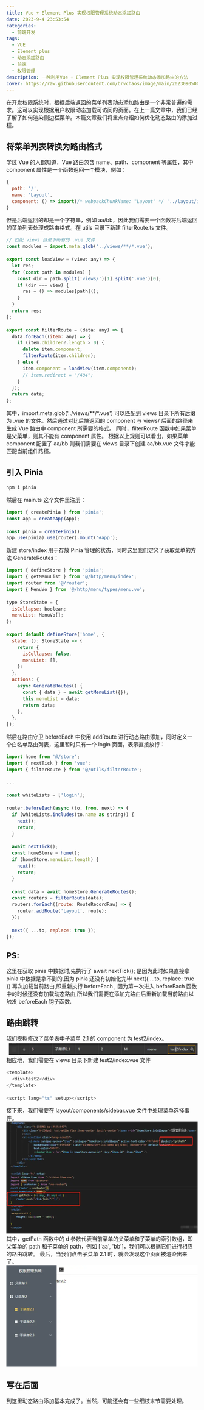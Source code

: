 ```yaml
---
title: Vue + Element Plus 实现权限管理系统动态添加路由
date: 2023-9-4 23:53:54
categories:
  - 前端开发
tags:
  - VUE
  - Element plus
  - 动态添加路由
  - 前端
  - 权限管理
description: 一种利用Vue + Element Plus 实现权限管理系统动态添加路由的方法
cover: https://raw.githubusercontent.com/brvchaos/image/main/20230905001114.png
---
```

在开发权限系统时，根据后端返回的菜单列表动态添加路由是一个非常普遍的需求。这可以实现根据用户权限动态加载可访问的页面。在上一篇文章中，我们已经了解了如何渲染侧边栏菜单。本篇文章我们将重点介绍如何优化动态路由的添加过程。
## 将菜单列表转换为路由格式
学过 Vue 的人都知道，Vue 路由包含 name、path、component 等属性，其中 component 属性是一个函数返回一个模块，例如：

```js
{
  path: '/',
  name: 'Layout',
  component: () => import(/* webpackChunkName: "Layout" */ '../layout/index.vue'),
}
```

但是后端返回的却是一个字符串，例如 aa/bb，因此我们需要一个函数将后端返回的菜单列表处理成路由格式。在 utils 目录下新建 filterRoute.ts 文件。

```js
// 匹配 views 目录下所有的 .vue 文件
const modules = import.meta.glob('../views/**/*.vue');

export const loadView = (view: any) => {
  let res;
  for (const path in modules) {
    const dir = path.split('views/')[1].split('.vue')[0];
    if (dir === view) {
      res = () => modules[path]();
    }
  }
  return res;
};

export const filterRoute = (data: any) => {
  data.forEach((item: any) => {
    if (item.children?.length > 0) {
      delete item.component;
      filterRoute(item.children);
    } else {
      item.component = loadView(item.component);
      // item.redirect = "/404";
    }
  });
  return data;
};
```
其中，import.meta.glob('../views/**/*.vue') 可以匹配到 views 目录下所有后缀为 .vue 的文件。然后通过对比后端返回的 component 与 views/ 后面的路径来生成 Vue 路由中 component 所需要的格式。
同时，filterRoute 函数中如果菜单是父菜单，则其不能有 component 属性。
根据以上规则可以看出，如果菜单 component 配置了 aa/bb 则我们需要在 views 目录下创建 aa/bb.vue 文件才能匹配当前组件路径。
## 引入 Pinia

```css
npm i pinia
```
然后在 main.ts 这个文件里注册：

```js
import { createPinia } from 'pinia';
const app = createApp(App);

const pinia = createPinia();
app.use(pinia).use(router).mount('#app');
```
新建 store/index  用于存放 Pinia 管理的状态，同时这里我们定义了获取菜单的方法 GenerateRoutes：

```js
import { defineStore } from 'pinia';
import { getMenuList } from '@/http/menu/index';
import router from '@/router';
import { MenuVo } from '@/http/menu/types/menu.vo';

type StoreState = {
  isCollapse: boolean;
  menuList: MenuVo[];
};

export default defineStore('home', {
  state: (): StoreState => {
    return {
      isCollapse: false,
      menuList: [],
    };
  },
  actions: {
    async GenerateRoutes() {
      const { data } = await getMenuList({});
      this.menuList = data;
      return data;
    },
  },
});
```

然后在路由守卫 beforeEach 中使用 addRoute 进行动态路由添加，同时定义一个白名单路由列表，这里暂时只有一个 login 页面，表示直接放行：
```js
import home from '@/store';
import { nextTick } from 'vue';
import { filterRoute } from '@/utils/filterRoute';

...

const whiteLists = ['login'];

router.beforeEach(async (to, from, next) => {
  if (whiteLists.includes(to.name as string)) {
    next();
    return;
  }

  await nextTick();
  const homeStore = home();
  if (homeStore.menuList.length) {
    next();
    return;
  }

  const data = await homeStore.GenerateRoutes();
  const routers = filterRoute(data);
  routers.forEach((route: RouteRecordRaw) => {
    router.addRoute('Layout', route);
  });

  next({ ...to, replace: true });
});
```

## PS:
这里在获取 pinia 中数据时,先执行了 await nextTick(); 是因为此时如果直接拿 pinia 中数据是拿不到的,因为 pinia 还没有初始化完毕 next({ ...to, replace: true }) 再次加载当前路由,即重新执行 beforeEach ,
因为第一次进入 beforeEach 函数中的时候还没有加载动态路由,所以我们需要在添加完路由后重新加载当前路由以触发 beforeEach 钩子函数.
## 路由跳转
我们模拟修改了菜单表中子菜单 2.1 的 component 为 test2/index。
![](https://raw.githubusercontent.com/brvchaos/image/main/20230905003731.png)
相应地，我们需要在 views 目录下新建 test2/index.vue 文件

```js
<template>
  <div>test2</div>
</template>

<script lang="ts" setup></script>
```
接下来，我们需要在 layout/components/sidebar.vue 文件中处理菜单选择事件。
![](https://raw.githubusercontent.com/brvchaos/image/main/20230905003903.png)
其中，getPath 函数中的 d 参数代表当前菜单的父菜单和子菜单的索引数组，即父菜单的 path 和子菜单的 path，例如 ['aa', 'bb']，我们可以根据它们进行相应的路由跳转。
最后，当我们点击子菜单 2.1 时，就会发现这个页面被渲染出来了。
![](https://raw.githubusercontent.com/brvchaos/image/main/20230905004003.png)

## 写在后面
到这里动态路由添加基本完成了。当然，可能还会有一些细枝末节需要处理。




